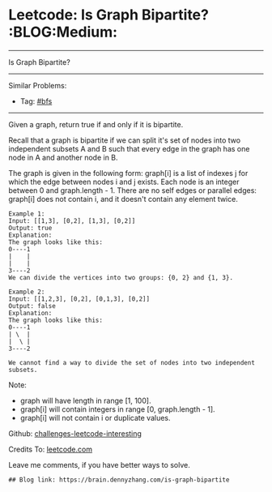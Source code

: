 # Leetcode: Is Graph Bipartite?     :BLOG:Medium:


---

Is Graph Bipartite?  

---

Similar Problems:  
-   Tag: [#bfs](https://brain.dennyzhang.com/tag/bfs)

---

Given a graph, return true if and only if it is bipartite.  

Recall that a graph is bipartite if we can split it's set of nodes into two independent subsets A and B such that every edge in the graph has one node in A and another node in B.  

The graph is given in the following form: graph[i] is a list of indexes j for which the edge between nodes i and j exists.  Each node is an integer between 0 and graph.length - 1.  There are no self edges or parallel edges: graph[i] does not contain i, and it doesn't contain any element twice.  

    Example 1:
    Input: [[1,3], [0,2], [1,3], [0,2]]
    Output: true
    Explanation: 
    The graph looks like this:
    0----1
    |    |
    |    |
    3----2
    We can divide the vertices into two groups: {0, 2} and {1, 3}.

    Example 2:
    Input: [[1,2,3], [0,2], [0,1,3], [0,2]]
    Output: false
    Explanation: 
    The graph looks like this:
    0----1
    | \  |
    |  \ |
    3----2
    
    We cannot find a way to divide the set of nodes into two independent subsets.

Note:  

-   graph will have length in range [1, 100].
-   graph[i] will contain integers in range [0, graph.length - 1].
-   graph[i] will not contain i or duplicate values.

Github: [challenges-leetcode-interesting](https://github.com/DennyZhang/challenges-leetcode-interesting/tree/master/is-graph-bipartite)  

Credits To: [leetcode.com](https://leetcode.com/problems/is-graph-bipartite/description/)  

Leave me comments, if you have better ways to solve.  

    ## Blog link: https://brain.dennyzhang.com/is-graph-bipartite